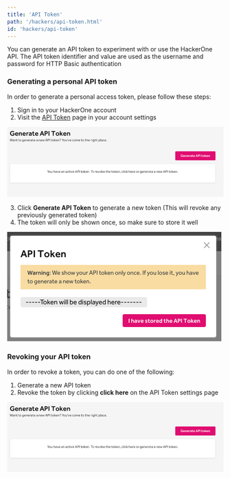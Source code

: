 ```yaml
---
title: 'API Token'
path: '/hackers/api-token.html'
id: 'hackers/api-token'
---
```


You can generate an API token to experiment with or use the HackerOne API. The API token identifier and value are used as the username and password for HTTP Basic authentication

### Generating a personal API token

In order to generate a personal access token, please follow these steps:

1. Sign in to your HackerOne account
2. Visit the [API Token](https://hackerone.com/settings/api_token/edit) page in your account settings

![api token page](./images/api-token-1.png)

3. Click **Generate API Token** to generate a new token (This will revoke any previously generated token)
4. The token will only be shown once, so make sure to store it well

![api token generated display](./images/api-token-2.png)

### Revoking your API token

In order to revoke a token, you can do one of the following:

1. Generate a new API token
2. Revoke the token by clicking **click here** on the API Token settings page

![api token page](./images/api-token-1.png)
